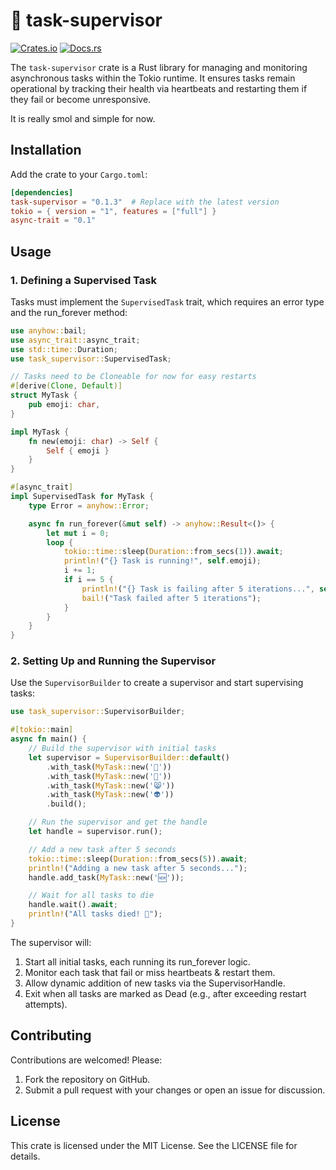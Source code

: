 # 🤖 task-supervisor

[![Crates.io](https://img.shields.io/crates/v/supervisor.svg)](https://crates.io/crates/task-supervisor)
[![Docs.rs](https://docs.rs/supervisor/badge.svg)](https://docs.rs/supervisor)

The `task-supervisor` crate is a Rust library for managing and monitoring asynchronous tasks within the Tokio runtime. It ensures tasks remain operational by tracking their health via heartbeats and restarting them if they fail or become unresponsive.

It is really smol and simple for now.

## Installation

Add the crate to your `Cargo.toml`:

```toml
[dependencies]
task-supervisor = "0.1.3"  # Replace with the latest version
tokio = { version = "1", features = ["full"] }
async-trait = "0.1"
```

## Usage

### 1. Defining a Supervised Task

Tasks must implement the `SupervisedTask` trait, which requires an error type and the run_forever method:

```rust
use anyhow::bail;
use async_trait::async_trait;
use std::time::Duration;
use task_supervisor::SupervisedTask;

// Tasks need to be Cloneable for now for easy restarts
#[derive(Clone, Default)]
struct MyTask {
    pub emoji: char,
}

impl MyTask {
    fn new(emoji: char) -> Self {
        Self { emoji }
    }
}

#[async_trait]
impl SupervisedTask for MyTask {
    type Error = anyhow::Error;

    async fn run_forever(&mut self) -> anyhow::Result<()> {
        let mut i = 0;
        loop {
            tokio::time::sleep(Duration::from_secs(1)).await;
            println!("{} Task is running!", self.emoji);
            i += 1;
            if i == 5 {
                println!("{} Task is failing after 5 iterations...", self.emoji);
                bail!("Task failed after 5 iterations");
            }
        }
    }
}
```

### 2. Setting Up and Running the Supervisor

Use the `SupervisorBuilder` to create a supervisor and start supervising tasks:

```rust
use task_supervisor::SupervisorBuilder;

#[tokio::main]
async fn main() {
    // Build the supervisor with initial tasks
    let supervisor = SupervisorBuilder::default()
        .with_task(MyTask::new('🥴'))
        .with_task(MyTask::new('🧑'))
        .with_task(MyTask::new('😸'))
        .with_task(MyTask::new('👽'))
        .build();

    // Run the supervisor and get the handle
    let handle = supervisor.run();

    // Add a new task after 5 seconds
    tokio::time::sleep(Duration::from_secs(5)).await;
    println!("Adding a new task after 5 seconds...");
    handle.add_task(MyTask::new('🆕'));

    // Wait for all tasks to die
    handle.wait().await;
    println!("All tasks died! 🫡");
}
```

The supervisor will:
1. Start all initial tasks, each running its run_forever logic.
2. Monitor each task that fail or miss heartbeats & restart them.
3. Allow dynamic addition of new tasks via the SupervisorHandle.
4. Exit when all tasks are marked as Dead (e.g., after exceeding restart attempts).

## Contributing

Contributions are welcomed! Please:
1. Fork the repository on GitHub.
2. Submit a pull request with your changes or open an issue for discussion.

## License
This crate is licensed under the MIT License. See the LICENSE file for details.

